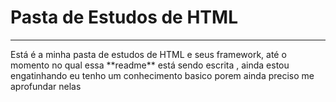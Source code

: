 # Pasta de Estudos de HTML 
<hr>
Está é  a minha pasta de estudos de HTML e seus framework, até o momento no qual essa **readme** está sendo escrita ,
ainda estou engatinhando eu tenho um conhecimento basico porem ainda preciso me aprofundar nelas 
